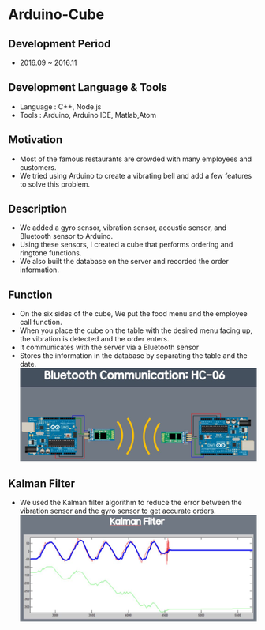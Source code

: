 # Arduino-Cube

## Development Period
- 2016.09 ~ 2016.11

## Development Language & Tools
- Language : C++, Node.js
- Tools : Arduino, Arduino IDE, Matlab,Atom

## Motivation
- Most of the famous restaurants are crowded with many employees and customers.
- We tried using Arduino to create a vibrating bell and add a few features to solve this problem.

## Description
- We added a gyro sensor, vibration sensor, acoustic sensor, and Bluetooth sensor to Arduino.
- Using these sensors, I created a cube that performs ordering and ringtone functions.
- We also built the database on the server and recorded the order information.

## Function
- On the six sides of the cube, We put the food menu and the employee call function.
- When you place the cube on the table with the desired menu facing up, the vibration is detected and the order enters.
- It communicates with the server via a Bluetooth sensor
- Stores the information in the database by separating the table and the date.
![](./img/1.JPG)

## Kalman Filter
- We used the Kalman filter algorithm to reduce the error between the vibration sensor and the gyro sensor to get accurate orders.
![](./img/2.JPG)
